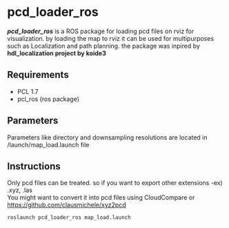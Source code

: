 # pcd_loader_ros
***pcd_loader_ros*** is a ROS package for loading pcd files on rviz for visualization. by loading the map to rviz it can be used for multipurposes such as Localization and path planning.
the package was inpired by **hdl_localization project by koide3**

## Requirements
- PCL 1.7
- pcl_ros (ros package)


## Parameters
Parameters like directory and downsampling resolutions are located in /launch/map_load.launch file<br>

## Instructions
Only pcd files can be treated. so if you want to export other extensions -ex) .xyz, .las<br>
You might want to convert it into pcd files using CloudCompare or https://github.com/clausmichele/xyz2pcd

```bash
roslaunch pcd_loader_ros map_load.launch
```



